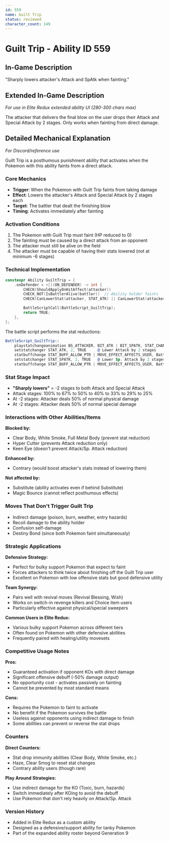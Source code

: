 ```yaml
---
id: 559
name: Guilt Trip
status: reviewed
character_count: 149
---
```


# Guilt Trip - Ability ID 559

## In-Game Description
"Sharply lowers attacker's Attack and SpAtk when fainting."

## Extended In-Game Description
*For use in Elite Redux extended ability UI (280-300 chars max)*

The attacker that delivers the final blow on the user drops their Attack and Special Attack by 2 stages. Only works when fainting from direct damage.

## Detailed Mechanical Explanation
*For Discord/reference use*

Guilt Trip is a posthumous punishment ability that activates when the Pokemon with this ability faints from a direct attack.

### Core Mechanics
- **Trigger**: When the Pokemon with Guilt Trip faints from taking damage
- **Effect**: Lowers the attacker's Attack and Special Attack by 2 stages each
- **Target**: The battler that dealt the finishing blow
- **Timing**: Activates immediately after fainting

### Activation Conditions
1. The Pokemon with Guilt Trip must faint (HP reduced to 0)
2. The fainting must be caused by a direct attack from an opponent
3. The attacker must still be alive on the field
4. The attacker must be capable of having their stats lowered (not at minimum -6 stages)

### Technical Implementation
```cpp
constexpr Ability GuiltTrip = {
    .onDefender = +[](ON_DEFENDER) -> int {
        CHECK(ShouldApplyOnHitAffect(attacker))
        CHECK_NOT(IsBattlerAlive(battler))  // Ability holder faints
        CHECK(CanLowerStat(attacker, STAT_ATK) || CanLowerStat(attacker, STAT_SPATK))

        BattleScriptCall(BattleScript_GuiltTrip);
        return TRUE;
    },
};
```

The battle script performs the stat reductions:
```asm
BattleScript_GuiltTrip::
    playstatchangeanimation BS_ATTACKER, BIT_ATK | BIT_SPATK, STAT_CHANGE_NEGATIVE | STAT_CHANGE_BY_TWO | STAT_CHANGE_MULTIPLE_STATS
    setstatchanger STAT_ATK, 2, TRUE     @ Lower Attack by 2 stages
    statbuffchange STAT_BUFF_ALLOW_PTR | MOVE_EFFECT_AFFECTS_USER, BattleScript_GuiltTripTrySpAtk
    setstatchanger STAT_SPATK, 2, TRUE   @ Lower Sp. Attack by 2 stages  
    statbuffchange STAT_BUFF_ALLOW_PTR | MOVE_EFFECT_AFFECTS_USER, BattleScript_GuiltTripEnd
```

### Stat Stage Impact
- **"Sharply lowers"** = -2 stages to both Attack and Special Attack
- Attack stages: 100% to 67% to 50% to 40% to 33% to 29% to 25%
- At -2 stages: Attacker deals 50% of normal physical damage
- At -2 stages: Attacker deals 50% of normal special damage

### Interactions with Other Abilities/Items
**Blocked by:**
- Clear Body, White Smoke, Full Metal Body (prevent stat reduction)
- Hyper Cutter (prevents Attack reduction only)
- Keen Eye (doesn't prevent Attack/Sp. Attack reduction)

**Enhanced by:**
- Contrary (would boost attacker's stats instead of lowering them)

**Not affected by:**
- Substitute (ability activates even if behind Substitute)
- Magic Bounce (cannot reflect posthumous effects)

### Moves That Don't Trigger Guilt Trip
- Indirect damage (poison, burn, weather, entry hazards)
- Recoil damage to the ability holder
- Confusion self-damage
- Destiny Bond (since both Pokemon faint simultaneously)

### Strategic Applications
**Defensive Strategy:**
- Perfect for bulky support Pokemon that expect to faint
- Forces attackers to think twice about finishing off the Guilt Trip user
- Excellent on Pokemon with low offensive stats but good defensive utility

**Team Synergy:**
- Pairs well with revival moves (Revival Blessing, Wish)
- Works on switch-in revenge killers and Choice item users
- Particularly effective against physical/special sweepers

**Common Users in Elite Redux:**
- Various bulky support Pokemon across different tiers
- Often found on Pokemon with other defensive abilities
- Frequently paired with healing/utility movesets

### Competitive Usage Notes
**Pros:**
- Guaranteed activation if opponent KOs with direct damage
- Significant offensive debuff (-50% damage output)
- No opportunity cost - activates passively on fainting
- Cannot be prevented by most standard means

**Cons:**
- Requires the Pokemon to faint to activate
- No benefit if the Pokemon survives the battle
- Useless against opponents using indirect damage to finish
- Some abilities can prevent or reverse the stat drops

### Counters
**Direct Counters:**
- Stat drop immunity abilities (Clear Body, White Smoke, etc.)
- Haze, Clear Smog to reset stat changes
- Contrary ability users (though rare)

**Play Around Strategies:**
- Use indirect damage for the KO (Toxic, burn, hazards)
- Switch immediately after KOing to avoid the debuff
- Use Pokemon that don't rely heavily on Attack/Sp. Attack

### Version History
- Added in Elite Redux as a custom ability
- Designed as a defensive/support ability for tanky Pokemon
- Part of the expanded ability roster beyond Generation 9
